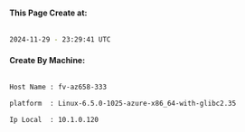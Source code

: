 
   
#### This Page Create at:

```bash

2024-11-29 - 23:29:41 UTC

```

#### Create By Machine:

```bash

Host Name : fv-az658-333

platform  : Linux-6.5.0-1025-azure-x86_64-with-glibc2.35

Ip Local  : 10.1.0.120

```


